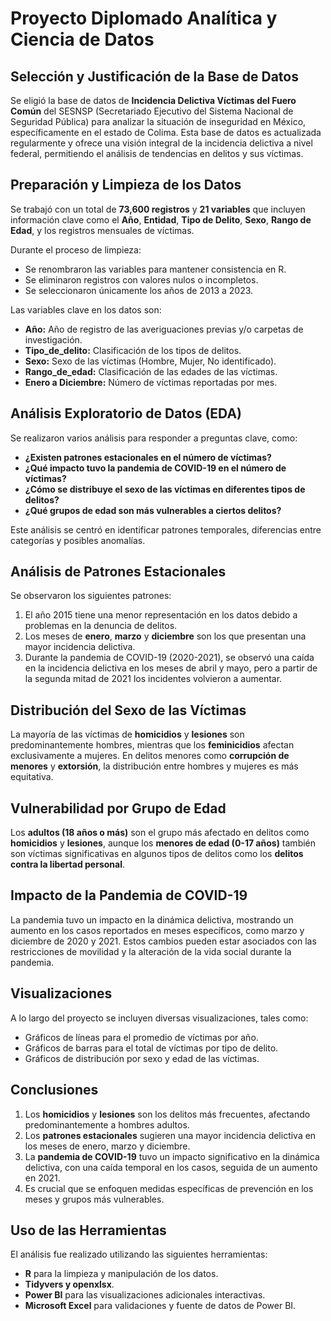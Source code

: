 # Proyecto Diplomado Analítica y Ciencia de Datos

## Selección y Justificación de la Base de Datos

Se eligió la base de datos de **Incidencia Delictiva Víctimas del Fuero Común** del SESNSP (Secretariado Ejecutivo del Sistema Nacional de Seguridad Pública) para analizar la situación de inseguridad en México, específicamente en el estado de Colima. Esta base de datos es actualizada regularmente y ofrece una visión integral de la incidencia delictiva a nivel federal, permitiendo el análisis de tendencias en delitos y sus víctimas.

## Preparación y Limpieza de los Datos

Se trabajó con un total de **73,600 registros** y **21 variables** que incluyen información clave como el **Año**, **Entidad**, **Tipo de Delito**, **Sexo**, **Rango de Edad**, y los registros mensuales de víctimas.

Durante el proceso de limpieza:
- Se renombraron las variables para mantener consistencia en R.
- Se eliminaron registros con valores nulos o incompletos.
- Se seleccionaron únicamente los años de 2013 a 2023.

Las variables clave en los datos son:
- **Año:** Año de registro de las averiguaciones previas y/o carpetas de investigación.
- **Tipo_de_delito:** Clasificación de los tipos de delitos.
- **Sexo:** Sexo de las víctimas (Hombre, Mujer, No identificado).
- **Rango_de_edad:** Clasificación de las edades de las víctimas.
- **Enero a Diciembre:** Número de víctimas reportadas por mes.

## Análisis Exploratorio de Datos (EDA)

Se realizaron varios análisis para responder a preguntas clave, como:

- **¿Existen patrones estacionales en el número de víctimas?**
- **¿Qué impacto tuvo la pandemia de COVID-19 en el número de víctimas?**
- **¿Cómo se distribuye el sexo de las víctimas en diferentes tipos de delitos?**
- **¿Qué grupos de edad son más vulnerables a ciertos delitos?**

Este análisis se centró en identificar patrones temporales, diferencias entre categorías y posibles anomalías.

## Análisis de Patrones Estacionales

Se observaron los siguientes patrones:

1. El año 2015 tiene una menor representación en los datos debido a problemas en la denuncia de delitos.
2. Los meses de **enero**, **marzo** y **diciembre** son los que presentan una mayor incidencia delictiva.
3. Durante la pandemia de COVID-19 (2020-2021), se observó una caída en la incidencia delictiva en los meses de abril y mayo, pero a partir de la segunda mitad de 2021 los incidentes volvieron a aumentar.

## Distribución del Sexo de las Víctimas

La mayoría de las víctimas de **homicidios** y **lesiones** son predominantemente hombres, mientras que los **feminicidios** afectan exclusivamente a mujeres. En delitos menores como **corrupción de menores** y **extorsión**, la distribución entre hombres y mujeres es más equitativa.

## Vulnerabilidad por Grupo de Edad

Los **adultos (18 años o más)** son el grupo más afectado en delitos como **homicidios** y **lesiones**, aunque los **menores de edad (0-17 años)** también son víctimas significativas en algunos tipos de delitos como los **delitos contra la libertad personal**.

## Impacto de la Pandemia de COVID-19

La pandemia tuvo un impacto en la dinámica delictiva, mostrando un aumento en los casos reportados en meses específicos, como marzo y diciembre de 2020 y 2021. Estos cambios pueden estar asociados con las restricciones de movilidad y la alteración de la vida social durante la pandemia.

## Visualizaciones

A lo largo del proyecto se incluyen diversas visualizaciones, tales como:
- Gráficos de líneas para el promedio de víctimas por año.
- Gráficos de barras para el total de víctimas por tipo de delito.
- Gráficos de distribución por sexo y edad de las víctimas.

## Conclusiones

1. Los **homicidios** y **lesiones** son los delitos más frecuentes, afectando predominantemente a hombres adultos.
2. Los **patrones estacionales** sugieren una mayor incidencia delictiva en los meses de enero, marzo y diciembre.
3. La **pandemia de COVID-19** tuvo un impacto significativo en la dinámica delictiva, con una caída temporal en los casos, seguida de un aumento en 2021.
4. Es crucial que se enfoquen medidas específicas de prevención en los meses y grupos más vulnerables.

## Uso de las Herramientas

El análisis fue realizado utilizando las siguientes herramientas:
- **R** para la limpieza y manipulación de los datos.
- **Tidyvers y openxlsx**.
- **Power BI** para las visualizaciones adicionales interactivas.
- **Microsoft Excel** para validaciones y fuente de datos de Power BI.
